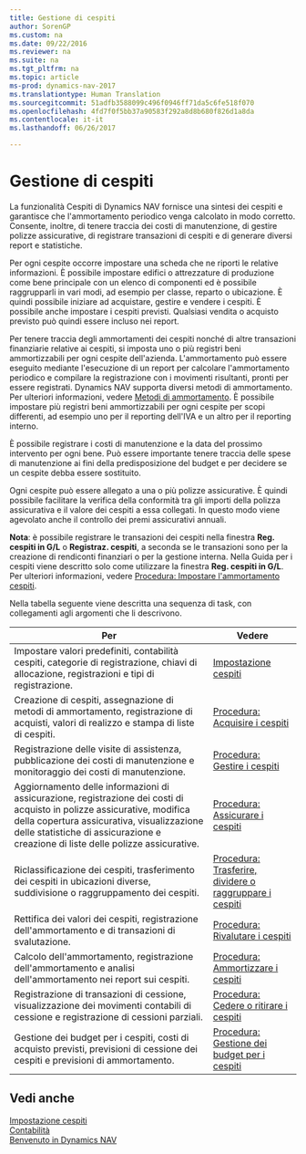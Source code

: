 ```yaml
---
title: Gestione di cespiti
author: SorenGP
ms.custom: na
ms.date: 09/22/2016
ms.reviewer: na
ms.suite: na
ms.tgt_pltfrm: na
ms.topic: article
ms-prod: dynamics-nav-2017
ms.translationtype: Human Translation
ms.sourcegitcommit: 51adfb3588099c496f0946ff71da5c6fe518f070
ms.openlocfilehash: 4fd7f0f5bb37a90583f292a8d8b680f826d1a8da
ms.contentlocale: it-it
ms.lasthandoff: 06/26/2017

---
```


# <a name="manage-fixed-assets"></a>Gestione di cespiti
La funzionalità Cespiti di Dynamics NAV fornisce una sintesi dei cespiti e garantisce che l'ammortamento periodico venga calcolato in modo corretto. Consente, inoltre, di tenere traccia dei costi di manutenzione, di gestire polizze assicurative, di registrare transazioni di cespiti e di generare diversi report e statistiche.

Per ogni cespite occorre impostare una scheda che ne riporti le relative informazioni. È possibile impostare edifici o attrezzature di produzione come bene principale con un elenco di componenti ed è possibile raggrupparli in vari modi, ad esempio per classe, reparto o ubicazione. È quindi possibile iniziare ad acquistare, gestire e vendere i cespiti. È possibile anche impostare i cespiti previsti. Qualsiasi vendita o acquisto previsto può quindi essere incluso nei report.

Per tenere traccia degli ammortamenti dei cespiti nonché di altre transazioni finanziarie relative ai cespiti, si imposta uno o più registri beni ammortizzabili per ogni cespite dell'azienda. L'ammortamento può essere eseguito mediante l'esecuzione di un report per calcolare l'ammortamento periodico e compilare la registrazione con i movimenti risultanti, pronti per essere registrati. Dynamics NAV supporta diversi metodi di ammortamento. Per ulteriori informazioni, vedere [Metodi di ammortamento](fa-depreciation-methods.md). È possibile impostare più registri beni ammortizzabili per ogni cespite per scopi differenti, ad esempio uno per il reporting dell'IVA e un altro per il reporting interno.

È possibile registrare i costi di manutenzione e la data del prossimo intervento per ogni bene. Può essere importante tenere traccia delle spese di manutenzione ai fini della predisposizione del budget e per decidere se un cespite debba essere sostituito.

Ogni cespite può essere allegato a una o più polizze assicurative. È quindi possibile facilitare la verifica della conformità tra gli importi della polizza assicurativa e il valore dei cespiti a essa collegati. In questo modo viene agevolato anche il controllo dei premi assicurativi annuali.

**Nota**: è possibile registrare le transazioni dei cespiti nella finestra **Reg. cespiti in G/L** o **Registraz. cespiti**, a seconda se le transazioni sono per la creazione di rendiconti finanziari o per la gestione interna. Nella Guida per i cespiti viene descritto solo come utilizzare la finestra **Reg. cespiti in G/L**. Per ulteriori informazioni, vedere [Procedura: Impostare l'ammortamento cespiti](fa-how-setup-depreciation.md).

Nella tabella seguente viene descritta una sequenza di task, con collegamenti agli argomenti che li descrivono.

| Per | Vedere |
|----|-----|
|Impostare valori predefiniti, contabilità cespiti, categorie di registrazione, chiavi di allocazione, registrazioni e tipi di registrazione.|[Impostazione cespiti](fa-setup.md)|
|Creazione di cespiti, assegnazione di metodi di ammortamento, registrazione di acquisti, valori di realizzo e stampa di liste di cespiti.|[Procedura: Acquisire i cespiti](fa-how-acquire.md)|
|Registrazione delle visite di assistenza, pubblicazione dei costi di manutenzione e monitoraggio dei costi di manutenzione.|[Procedura: Gestire i cespiti](fa-how-maintain.md)|
|Aggiornamento delle informazioni di assicurazione, registrazione dei costi di acquisto in polizze assicurative, modifica della copertura assicurativa, visualizzazione delle statistiche di assicurazione e creazione di liste delle polizze assicurative.|[Procedura: Assicurare i cespiti](fa-how-insure.md)|
|Riclassificazione dei cespiti, trasferimento dei cespiti in ubicazioni diverse, suddivisione o raggruppamento dei cespiti.|[Procedura: Trasferire, dividere o raggruppare i cespiti](fa-how-trans-split-combine.md)|
|Rettifica dei valori dei cespiti, registrazione dell'ammortamento e di transazioni di svalutazione.|[Procedura: Rivalutare i cespiti](fa-how-revalue.md)|
|Calcolo dell'ammortamento, registrazione dell'ammortamento e analisi dell'ammortamento nei report sui cespiti.|[Procedura: Ammortizzare i cespiti](fa-how-depreciate-amortize.md)|
|Registrazione di transazioni di cessione, visualizzazione dei movimenti contabili di cessione e registrazione di cessioni parziali.|[Procedura: Cedere o ritirare i cespiti](fa-how-dispose-retire.md)||
|Gestione dei budget per i cespiti, costi di acquisto previsti, previsioni di cessione dei cespiti e previsioni di ammortamento.|[Procedura: Gestione dei budget per i cespiti](fa-how-manage-budgets.md)|

## <a name="see-also"></a>Vedi anche
[Impostazione cespiti](fa-setup.md)  
[Contabilità](finance-setup.md)  
[Benvenuto in Dynamics NAV](across-get-started.md)

